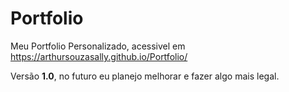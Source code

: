 # Portfolio
Meu Portfolio Personalizado, acessivel em https://arthursouzasally.github.io/Portfolio/

Versão <b>1.0</b>, no futuro eu planejo melhorar e fazer algo mais legal.
